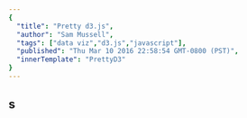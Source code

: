 ```yaml
---
{
  "title": "Pretty d3.js",
  "author": "Sam Mussell",
  "tags": ["data viz","d3.js","javascript"],
  "published": "Thu Mar 10 2016 22:58:54 GMT-0800 (PST)",
  "innerTemplate": "PrettyD3"
}
---
```


## s
